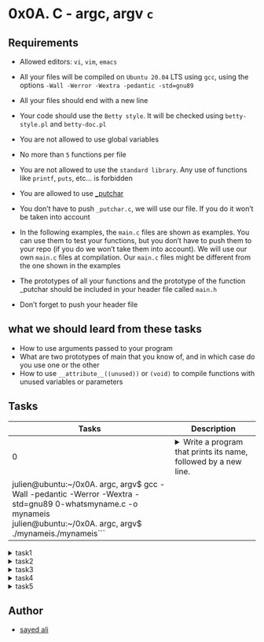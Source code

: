 # 0x0A. C - argc, argv `c`

## Requirements

* Allowed editors: `vi`, `vim`, `emacs`

* All your files will be compiled on `Ubuntu 20.04` LTS using `gcc`, using the options `-Wall -Werror -Wextra -pedantic -std=gnu89`

* All your files should end with a new line

* Your code should use the `Betty style`. It will be checked using `betty-style.pl` and `betty-doc.pl`

* You are not allowed to use global variables

* No more than `5` functions per file

* You are not allowed to use the `standard library`. Any use of functions like `printf`, `puts`, etc… is forbidden

* You are allowed to use [_putchar](https://github.com/holbertonschool/_putchar.c/blob/master/_putchar.c)

* You don’t have to push `_putchar.c`, we will use our file. If you do it won’t be taken into account

* In the following examples, the `main.c` files are shown as examples. You can use them to test your functions, but you don’t have to push them to your repo (if you do we won’t take them into account). We will use our own `main.c` files at compilation. Our `main.c` files might be different from the one shown in the examples

* The prototypes of all your functions and the prototype of the function _putchar should be included in your header file called `main.h`

* Don’t forget to push your header file

## what we should leard from these tasks

* How to use arguments passed to your program
* What are two prototypes of main that you know of, and in which case do you use one or the other
* How to use `__attribute__((unused))` or `(void)` to compile functions with unused variables or parameters

## Tasks
| Tasks | Description |
| --- | --- |
| 0 |  <details><summary>Write a program that prints its name, followed by a new line.</summary><ul><li>If yourename the program, it will print the new name, without having to compile it again<li>You should not remove the path before the name of the program```
                                        julien@ubuntu:~/0x0A. argc, argv$ gcc -Wall -pedantic -Werror -Wextra -std=gnu89 0-whatsmyname.c -o mynameis<br>julien@ubuntu:~/0x0A. argc, argv$ ./mynameis./mynameis``` </details>|

<details><summary>task1</summary>
<p>

Write a program that prints the number of arguments passed into it.

* Your program should print a number, followed by a new line

```
julien@ubuntu:~/0x0A. argc, argv$ gcc -Wall -pedantic -Werror -Wextra -std=gnu89 1-args.c -o nargs
julien@ubuntu:~/0x0A. argc, argv$ ./nargs 
0
julien@ubuntu:~/0x0A. argc, argv$ ./nargs hello
1
julien@ubuntu:~/0x0A. argc, argv$ ./nargs "hello, world"
1
julien@ubuntu:~/0x0A. argc, argv$ ./nargs hello, world
2
julien@ubuntu:~/0x0A. argc, argv$ 
```

</p>
</details>

<details><summary>task2</summary>
<p>

Write a program that prints all arguments it receives.

* All arguments should be printed, including the first one
* Only print one argument per line, ending with a new line

```
julien@ubuntu:~/0x0A. argc, argv$ gcc -Wall -pedantic -Werror -Wextra -std=gnu89 2-args.c -o args
julien@ubuntu:~/0x0A. argc, argv$ ./args 
./args
julien@ubuntu:~/0x0A. argc, argv$ ./args You can do anything, but not everything.
./args
You
can
do
anything,
but
not
everything.
julien@ubuntu:~/0x0A. argc, argv$ 
```
</p>
</details>

<details><summary>task3</summary>
<p>
Write a program that multiplies two numbers.

* Your program should print the result of the multiplication, followed by a new line
* You can assume that the two numbers and result of the multiplication can be stored in an integer
* If the program does not receive two arguments, your program should print `Error`, followed by a new line, and return `1`

``` 
julien@ubuntu:~/0x0A. argc, argv$ gcc -Wall -pedantic -Werror -Wextra -std=gnu89 3-mul.c -o mul
julien@ubuntu:~/0x0A. argc, argv$ ./mul 2 3
6
julien@ubuntu:~/0x0A. argc, argv$ ./mul 2 -3
-6
julien@ubuntu:~/0x0A. argc, argv$ ./mul 2 0
0
julien@ubuntu:~/0x0A. argc, argv$ ./mul 245 3245342
795108790
julien@ubuntu:~/0x0A. argc, argv$ ./mul
Error
julien@ubuntu:~/0x0A. argc, argv$ 

```

</p>
</details>

<details><summary>task4</summary>
<p>
Write a program that adds positive numbers.

* Print the result, followed by a new line
* If no number is passed to the program, print 0, followed by a new line
* If one of the number contains symbols that are not digits, print `Error`, followed by a new line, and return `1`
* You can assume that numbers and the addition of all the numbers can be stored in an `int`

```
julien@ubuntu:~/0x0A. argc, argv$ gcc -Wall -pedantic -Werror -Wextra -std=gnu89 4-add.c -o add
julien@ubuntu:~/0x0A. argc, argv$ ./add 1 1
2
julien@ubuntu:~/0x0A. argc, argv$ ./add 1 10 100 1000
1111
julien@ubuntu:~/0x0A. argc, argv$ ./add 1 2 3 e 4 5
Error
julien@ubuntu:~/0x0A. argc, argv$ ./add
0
julien@ubuntu:~/0x0A. argc, argv$ 
```

</p>
</details>

<details><summary>task5</summary>
<p>

Write a program that prints the minimum number of coins to make change for an amount of money.

* `Usage: ./change cents`
* where `cents` is the amount of cents you need to give back
* if the number of arguments passed to your program is not exactly `1`, print Error, followed by a new line, and return `1`
* you should use `atoi` to parse the parameter passed to your program
* If the number passed as the argument is negative, print `0`, followed by a new line
You can use an unlimited number of coins of values 25, `10`, `5`, `2`, and `1` cent

```
julien@ubuntu:~/0x0A. argc, argv$ gcc -Wall -pedantic -Werror -Wextra -std=gnu89 100-change.c -o change
julien@ubuntu:~/0x0A. argc, argv$ ./change 
Error
julien@ubuntu:~/0x0A. argc, argv$ ./change 10
1
julien@ubuntu:~/0x0A. argc, argv$ ./change 100
4
julien@ubuntu:~/0x0A. argc, argv$ ./change 101
5
julien@ubuntu:~/0x0A. argc, argv$ ./change 13
3
julien@ubuntu:~/0x0A. argc, argv$ 

```

</p>
</details>

## Author

* [sayed ali](https://github.com/sayedali1)
